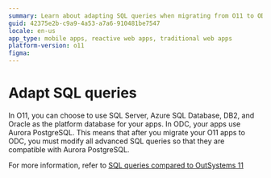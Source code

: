 ```yaml
---
summary: Learn about adapting SQL queries when migrating from O11 to ODC.
guid: 42375e2b-c9a9-4a53-a7a6-910481be7547
locale: en-us
app_type: mobile apps, reactive web apps, traditional web apps
platform-version: o11
figma: 
---
```


# Adapt SQL queries

In O11, you can choose to use SQL Server, Azure SQL Database, DB2, and Oracle as the platform database for your apps. In ODC, your apps use Aurora PostgreSQL. This means that after you migrate your O11 apps to ODC, you must modify all advanced SQL queries so that they are compatible with Aurora PostgreSQL.

For more information, refer to [SQL queries compared to OutSystems 11](https://success.outsystems.com/documentation/outsystems_developer_cloud/onboarding_developers/sql_queries_compared_to_outsystems_11/)
